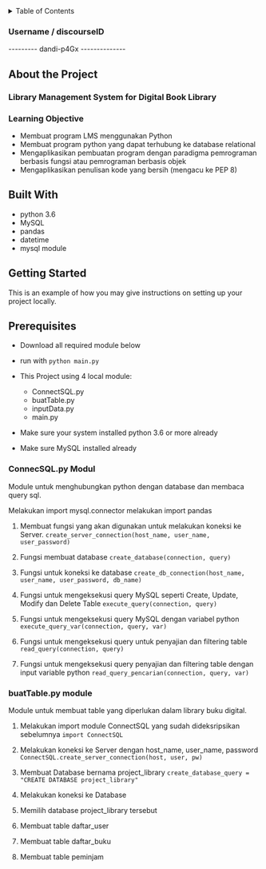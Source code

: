 <!-- Table of Content -->
<details>
  <summary>Table of Contents</summary>
  <ol>
    <li>
      <a href="#about-the-project">About The Project</a>
      <ul>
        <li><a href="#built-with">Built With</a></li>
      </ul>
    </li>
    <li>
      <a href="#getting-started">Getting Started</a>
      <ul>
        <li><a href="#prerequisites">Prerequisites</a></li>
        <li><a href="#installation">Installation</a></li>
      </ul>
    </li>
    <li><a href="#roadmap">Roadmap</a></li>
    <li><a href="#contact">Contact</a></li>
    <li><a href="#acknowledgments">Acknowledgments</a></li>
  </ol>
</details>

<!-- About The Project -->
### Username / discourseID
--------- dandi-p4Gx --------------


## About the Project
### Library Management System for Digital Book Library

### Learning Objective
* Membuat program LMS menggunakan Python
* Membuat program python yang dapat terhubung ke database relational
* Mengaplikasikan pembuatan program dengan paradigma pemrograman berbasis fungsi atau pemrograman berbasis objek
* Mengaplikasikan penulisan kode yang bersih (mengacu ke PEP 8)


## Built With
* python 3.6 
* MySQL
* pandas
* datetime
* mysql module

<!--Getting Started-->
## Getting Started

This is an example of how you may give instructions on setting up your project locally.

## Prerequisites
* Download all required module below
* run with `python main.py`

* This Project using 4 local module:
  - ConnectSQL.py
  - buatTable.py
  - inputData.py
  - main.py
* Make sure your system installed python 3.6 or more already
* Make sure MySQL installed already

### ConnecSQL.py Modul
Module untuk menghubungkan python dengan database dan membaca query sql.

Melakukan import mysql.connector
melakukan import pandas

1. Membuat fungsi yang akan digunakan untuk melakukan koneksi ke Server.
`create_server_connection(host_name, user_name, user_password)`

2. Fungsi membuat database
`create_database(connection, query)`

3. Fungsi untuk koneksi ke database
`create_db_connection(host_name, user_name, user_password, db_name)`

4. Fungsi untuk mengeksekusi query MySQL seperti Create, Update, Modify dan Delete Table
`execute_query(connection, query)`

5. Fungsi untuk mengeksekusi query MySQL dengan variabel python
`execute_query_var(connection, query, var)`

6. Fungsi untuk mengeksekusi query untuk penyajian dan filtering table
`read_query(connection, query)`

7. Fungsi untuk mengeksekusi query penyajian dan filtering table dengan input variable python
`read_query_pencarian(connection, query, var)`

### buatTable.py module
Module untuk membuat table yang diperlukan dalam library buku digital.

1. Melakukan import module ConnectSQL yang sudah dideksripsikan sebelumnya
`import ConnectSQL`

2. Melakukan koneksi ke Server dengan host_name, user_name, password
`ConnectSQL.create_server_connection(host, user, pw)`

3. Membuat Database bernama project_library
`create_database_query = "CREATE DATABASE project_library"`

4. Melakukan koneksi ke Database

5. Memilih database project_library tersebut

6. Membuat table daftar_user

7. Membuat table daftar_buku

8. Membuat table peminjam 




